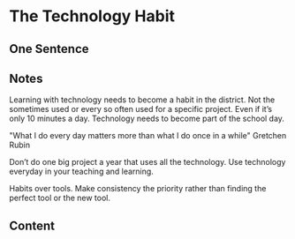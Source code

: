 # The Technology Habit

## One Sentence

## Notes 
Learning with technology needs to become a habit in the district. Not the sometimes used or every so often used for a specific project. Even if it’s only 10 minutes a day. Technology needs to become part of the school day. 

"What I do every day matters more than what I do once in a while" Gretchen Rubin

Don’t do one big project a year that uses all the technology. Use technology everyday in your teaching and learning. 

Habits over tools. Make consistency the priority rather than finding the perfect tool or the new tool. 

## Content 
